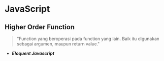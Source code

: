 # JavaScript

## Higher Order Function
> "Function yang beroperasi pada function yang lain. Baik itu digunakan sebagai argumen, maupun return value."
- _**Eloquent Javascript**_
